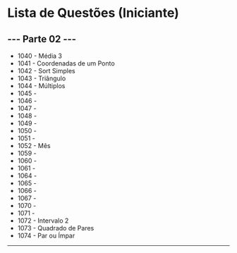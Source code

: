 
# Lista de Questões (Iniciante)

## --- Parte 02 ---

* 1040 - Média 3
* 1041 - Coordenadas de um Ponto
* 1042 - Sort Simples
* 1043 - Triângulo
* 1044 - Múltiplos
* 1045 - 
* 1046 - 
* 1047 - 
* 1048 -
* 1049 - 
* 1050 - 
* 1051 - 
* 1052 - Mês
* 1059 - 
* 1060 - 
* 1061 - 
* 1064 - 
* 1065 - 
* 1066 - 
* 1067 - 
* 1070 - 
* 1071 - 
* 1072 - Intervalo 2
* 1073 - Quadrado de Pares
* 1074 - Par ou Ímpar
---